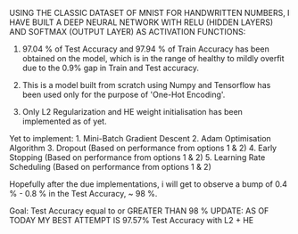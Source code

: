 USING THE CLASSIC DATASET OF MNIST FOR HANDWRITTEN NUMBERS, I HAVE BUILT A DEEP NEURAL NETWORK WITH RELU (HIDDEN LAYERS) AND SOFTMAX (OUTPUT LAYER) AS ACTIVATION FUNCTIONS:

1.  97.04 % of Test Accuracy and 97.94 % of Train Accuracy has been obtained on the model, which is in the range of healthy to mildly overfit due to the 0.9% gap in Train and Test accuracy.

2.  This is a model built from scratch using Numpy and Tensorflow has been used only for the purpose of 'One-Hot Encoding'.

3.  Only L2 Regularization and HE weight initialisation has been implemented as of yet.

Yet to implement:
    1. Mini-Batch Gradient Descent
    2. Adam Optimisation Algorithm
    3. Dropout (Based on performance from options 1 & 2)
    4. Early Stopping (Based on performance from options 1 & 2)
    5. Learning Rate Scheduling (Based on performance from options 1 & 2)

Hopefully after the due implementations, i will get to observe a bump of 0.4 % - 0.8 % in the Test Accuracy, ~ 98 %.

Goal: Test Accuracy equal to or GREATER THAN 98 %
UPDATE: AS OF TODAY MY BEST ATTEMPT IS 97.57% Test Accuracy with L2 + HE
